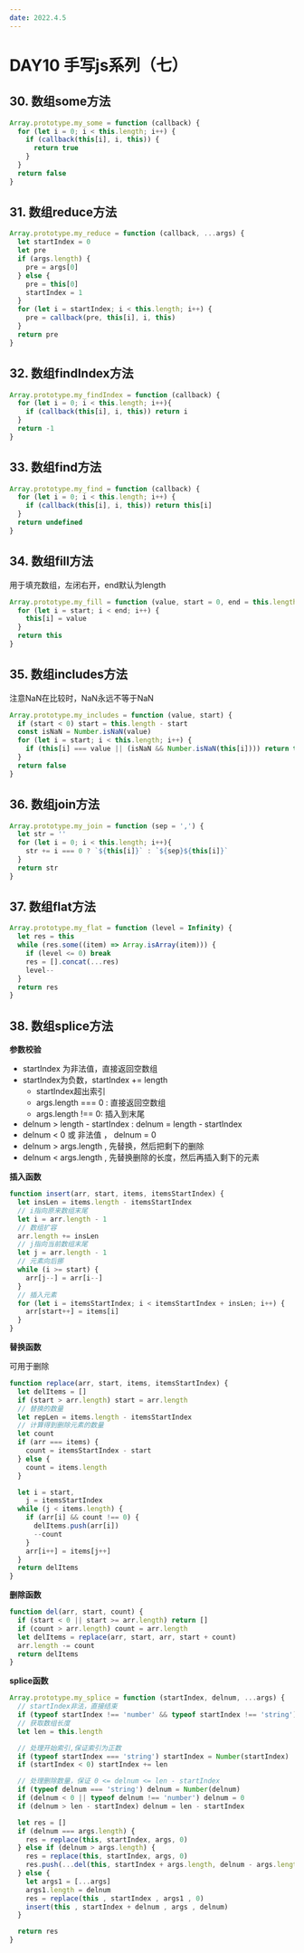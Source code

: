 ```yaml
---
date: 2022.4.5
---
```


# DAY10 手写js系列（七）

## 30. 数组some方法

```js
Array.prototype.my_some = function (callback) {
  for (let i = 0; i < this.length; i++) {
    if (callback(this[i], i, this)) {
      return true
    }
  }
  return false
}
```



## 31. 数组reduce方法

```js
Array.prototype.my_reduce = function (callback, ...args) {
  let startIndex = 0
  let pre
  if (args.length) {
    pre = args[0]
  } else {
    pre = this[0]
    startIndex = 1
  }
  for (let i = startIndex; i < this.length; i++) {
    pre = callback(pre, this[i], i, this)
  }
  return pre
}

```



## 32. 数组findIndex方法

```js
Array.prototype.my_findIndex = function (callback) {
  for (let i = 0; i < this.length; i++){
    if (callback(this[i], i, this)) return i
  }
  return -1
}

```



## 33. 数组find方法

```js
Array.prototype.my_find = function (callback) {
  for (let i = 0; i < this.length; i++) {
    if (callback(this[i], i, this)) return this[i]
  }
  return undefined
}
```



## 34. 数组fill方法

用于填充数组，左闭右开，end默认为length

```js
Array.prototype.my_fill = function (value, start = 0, end = this.length) {
  for (let i = start; i < end; i++) {
    this[i] = value
  }
  return this
}
```





## 35. 数组includes方法

注意NaN在比较时，NaN永远不等于NaN

```js
Array.prototype.my_includes = function (value, start) {
  if (start < 0) start = this.length - start
  const isNaN = Number.isNaN(value)
  for (let i = start; i < this.length; i++) {
    if (this[i] === value || (isNaN && Number.isNaN(this[i]))) return true
  }
  return false
}

```





## 36. 数组join方法

```js
Array.prototype.my_join = function (sep = ',') {
  let str = ''
  for (let i = 0; i < this.length; i++){
    str += i === 0 ? `${this[i]}` : `${sep}${this[i]}`
  }
  return str
}
```





## 37. 数组flat方法

```js
Array.prototype.my_flat = function (level = Infinity) {
  let res = this
  while (res.some((item) => Array.isArray(item))) {
    if (level <= 0) break
    res = [].concat(...res)
    level--
  }
  return res
}
```



## 38. 数组splice方法

**参数校验**

- startIndex 为非法值，直接返回空数组
- startIndex为负数，startIndex += length
  - startIndex超出索引
  - args.length === 0 : 直接返回空数组
  - args.length !== 0: 插入到末尾
- delnum > length - startIndex : delnum = length - startIndex
- delnum < 0 或 非法值 ， delnum = 0 
- delnum > args.length  , 先替换，然后把剩下的删除
- delnum < args.length , 先替换删除的长度，然后再插入剩下的元素

**插入函数**

```js
function insert(arr, start, items, itemsStartIndex) {
  let insLen = items.length - itemsStartIndex
  // i指向原来数组末尾
  let i = arr.length - 1
  // 数组扩容
  arr.length += insLen
  // j指向当前数组末尾
  let j = arr.length - 1
  // 元素向后挪
  while (i >= start) {
    arr[j--] = arr[i--]
  }
  // 插入元素
  for (let i = itemsStartIndex; i < itemsStartIndex + insLen; i++) {
    arr[start++] = items[i]
  }
}
```

**替换函数**

可用于删除

```js
function replace(arr, start, items, itemsStartIndex) {
  let delItems = []
  if (start > arr.length) start = arr.length
  // 替换的数量
  let repLen = items.length - itemsStartIndex
  // 计算得到删除元素的数量
  let count
  if (arr === items) {
    count = itemsStartIndex - start
  } else {
    count = items.length
  }

  let i = start,
    j = itemsStartIndex
  while (j < items.length) {
    if (arr[i] && count !== 0) {
      delItems.push(arr[i])
      --count
    }
    arr[i++] = items[j++]
  }
  return delItems
}
```

**删除函数**

```js
function del(arr, start, count) {
  if (start < 0 || start >= arr.length) return []
  if (count > arr.length) count = arr.length
  let delItems = replace(arr, start, arr, start + count)
  arr.length -= count
  return delItems
}
```

**splice函数**

```js
Array.prototype.my_splice = function (startIndex, delnum, ...args) {
  // startIndex非法，直接结束
  if (typeof startIndex !== 'number' && typeof startIndex !== 'string') return []
  // 获取数组长度
  let len = this.length

  // 处理开始索引,保证索引为正数
  if (typeof startIndex === 'string') startIndex = Number(startIndex)
  if (startIndex < 0) startIndex += len

  // 处理删除数量，保证 0 <= delnum <= len - startIndex
  if (typeof delnum === 'string') delnum = Number(delnum)
  if (delnum < 0 || typeof delnum !== 'number') delnum = 0
  if (delnum > len - startIndex) delnum = len - startIndex

  let res = []
  if (delnum === args.length) {
    res = replace(this, startIndex, args, 0)
  } else if (delnum > args.length) {
    res = replace(this, startIndex, args, 0)
    res.push(...del(this, startIndex + args.length, delnum - args.length))
  } else {
    let args1 = [...args]
    args1.length = delnum
    res = replace(this , startIndex , args1 , 0)
    insert(this , startIndex + delnum , args , delnum)
  }

  return res
}
```

